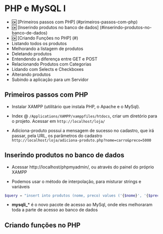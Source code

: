 # PHP e MySQL I
- :ok: [Primeiros passos com PHP] (#primeiros-passos-com-php)
- :ok: [Inserindo produtos no banco de dados] (#inserindo-produtos-no-banco-de-dados)
- :ok: [Criando Funções no PHP] (#)
- Listando todos os produtos
- Melhorando a listagem de produtos
- Deletando produtos
- Entendendo a diferença entre GET e POST
- Relacionando Produtos com Categorias
- Lidando com Selects e Checkboxes
- Alterando produtos
- Subindo a aplicação para um Servidor

## Primeiros passos com PHP
- Instalar XAMPP (utilitário que instala PHP, o Apache e o MySql).

- Index @ ```/Applications/XAMPP/xamppfiles/htdocs```, criar um diretório para o projeto. Acessar em ```http://localhost/loja/```

- Adiciona-produto possui a mensagem de sucesso no cadastro, que irá passar, pela URL, os parâmetros do cadastro ```http://localhost/loja/adiciona-produto.php?nome=carro&preco=5000```

## Inserindo produtos no banco de dados
- Acessar http://localhost/phpmyadmin/, ou através do painel do próprio XAMPP

- Podemos usar o método de interpolação, para misturar strings e variáveis 
```php 
$query = "insert into produtos (nome, preco) values ('{$nome}', '{$preco}')";
```
- **mysqli_*** é o novo pacote de acesso ao MySql, onde eles melhoraram toda a parte de acesso ao banco de dados

## Criando funções no PHP
